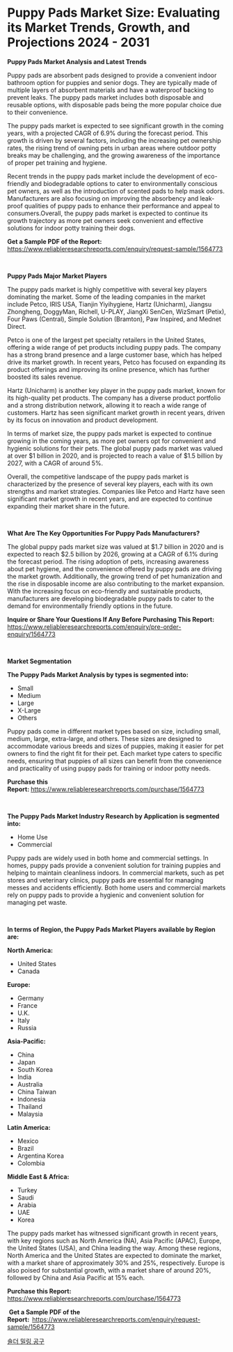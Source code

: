 <p><h1>Puppy Pads Market Size: Evaluating its Market Trends, Growth, and Projections 2024 - 2031</h1></p><p><strong>Puppy Pads Market Analysis and Latest Trends</strong></p>
<p><p>Puppy pads are absorbent pads designed to provide a convenient indoor bathroom option for puppies and senior dogs. They are typically made of multiple layers of absorbent materials and have a waterproof backing to prevent leaks. The puppy pads market includes both disposable and reusable options, with disposable pads being the more popular choice due to their convenience.</p><p>The puppy pads market is expected to see significant growth in the coming years, with a projected CAGR of 6.9% during the forecast period. This growth is driven by several factors, including the increasing pet ownership rates, the rising trend of owning pets in urban areas where outdoor potty breaks may be challenging, and the growing awareness of the importance of proper pet training and hygiene.</p><p>Recent trends in the puppy pads market include the development of eco-friendly and biodegradable options to cater to environmentally conscious pet owners, as well as the introduction of scented pads to help mask odors. Manufacturers are also focusing on improving the absorbency and leak-proof qualities of puppy pads to enhance their performance and appeal to consumers.Overall, the puppy pads market is expected to continue its growth trajectory as more pet owners seek convenient and effective solutions for indoor potty training their dogs.</p></p>
<p><strong>Get a Sample PDF of the Report:&nbsp;</strong> <a href="https://www.reliableresearchreports.com/enquiry/request-sample/1564773">https://www.reliableresearchreports.com/enquiry/request-sample/1564773</a></p>
<p>&nbsp;</p>
<p><strong>Puppy Pads Major Market Players</strong></p>
<p><p>The puppy pads market is highly competitive with several key players dominating the market. Some of the leading companies in the market include Petco, IRIS USA, Tianjin Yiyihygiene, Hartz (Unicharm), Jiangsu Zhongheng, DoggyMan, Richell, U-PLAY, JiangXi SenCen, WizSmart (Petix), Four Paws (Central), Simple Solution (Bramton), Paw Inspired, and Mednet Direct.</p><p>Petco is one of the largest pet specialty retailers in the United States, offering a wide range of pet products including puppy pads. The company has a strong brand presence and a large customer base, which has helped drive its market growth. In recent years, Petco has focused on expanding its product offerings and improving its online presence, which has further boosted its sales revenue.</p><p>Hartz (Unicharm) is another key player in the puppy pads market, known for its high-quality pet products. The company has a diverse product portfolio and a strong distribution network, allowing it to reach a wide range of customers. Hartz has seen significant market growth in recent years, driven by its focus on innovation and product development.</p><p>In terms of market size, the puppy pads market is expected to continue growing in the coming years, as more pet owners opt for convenient and hygienic solutions for their pets. The global puppy pads market was valued at over $1 billion in 2020, and is projected to reach a value of $1.5 billion by 2027, with a CAGR of around 5%.</p><p>Overall, the competitive landscape of the puppy pads market is characterized by the presence of several key players, each with its own strengths and market strategies. Companies like Petco and Hartz have seen significant market growth in recent years, and are expected to continue expanding their market share in the future.</p></p>
<p>&nbsp;</p>
<p><strong>What Are The Key Opportunities For Puppy Pads Manufacturers?</strong></p>
<p><p>The global puppy pads market size was valued at $1.7 billion in 2020 and is expected to reach $2.5 billion by 2026, growing at a CAGR of 6.1% during the forecast period. The rising adoption of pets, increasing awareness about pet hygiene, and the convenience offered by puppy pads are driving the market growth. Additionally, the growing trend of pet humanization and the rise in disposable income are also contributing to the market expansion. With the increasing focus on eco-friendly and sustainable products, manufacturers are developing biodegradable puppy pads to cater to the demand for environmentally friendly options in the future.</p></p>
<p><strong>Inquire or Share Your Questions If Any Before Purchasing This Report:</strong> <a href="https://www.reliableresearchreports.com/enquiry/pre-order-enquiry/1564773">https://www.reliableresearchreports.com/enquiry/pre-order-enquiry/1564773</a></p>
<p>&nbsp;</p>
<p><strong>Market Segmentation</strong></p>
<p><strong>The Puppy Pads Market Analysis by types is segmented into:</strong></p>
<p><ul><li>Small</li><li>Medium</li><li>Large</li><li>X-Large</li><li>Others</li></ul></p>
<p><p>Puppy pads come in different market types based on size, including small, medium, large, extra-large, and others. These sizes are designed to accommodate various breeds and sizes of puppies, making it easier for pet owners to find the right fit for their pet. Each market type caters to specific needs, ensuring that puppies of all sizes can benefit from the convenience and practicality of using puppy pads for training or indoor potty needs.</p></p>
<p><strong>Purchase this Report:&nbsp;</strong><a href="https://www.reliableresearchreports.com/purchase/1564773">https://www.reliableresearchreports.com/purchase/1564773</a></p>
<p>&nbsp;</p>
<p><strong>The Puppy Pads Market Industry Research by Application is segmented into:</strong></p>
<p><ul><li>Home Use</li><li>Commercial</li></ul></p>
<p><p>Puppy pads are widely used in both home and commercial settings. In homes, puppy pads provide a convenient solution for training puppies and helping to maintain cleanliness indoors. In commercial markets, such as pet stores and veterinary clinics, puppy pads are essential for managing messes and accidents efficiently. Both home users and commercial markets rely on puppy pads to provide a hygienic and convenient solution for managing pet waste.</p></p>
<p>&nbsp;</p>
<p><strong>In terms of Region, the Puppy Pads Market Players available by Region are:</strong></p>
<p>
    <p> <strong> North America: </strong>
        <ul>
            <li>United States</li>
            <li>Canada</li>
        </ul>
        </p> 
    <p> <strong> Europe: </strong>
        <ul>
            <li>Germany</li>
            <li>France</li>
            <li>U.K.</li>
            <li>Italy</li>
            <li>Russia</li>
        </ul>
        </p> 
    <p> <strong> Asia-Pacific: </strong>
        <ul>
            <li>China</li>
            <li>Japan</li>
            <li>South Korea</li>
            <li>India</li>
            <li>Australia</li>
            <li>China Taiwan</li>
            <li>Indonesia</li>
            <li>Thailand</li>
            <li>Malaysia</li>
        </ul>
        </p> 
    <p> <strong> Latin America: </strong>
        <ul>
            <li>Mexico</li>
            <li>Brazil</li>
            <li>Argentina Korea</li>
            <li>Colombia</li>
        </ul>
        </p> 
    <p> <strong> Middle East & Africa: </strong>
        <ul>
            <li>Turkey</li>
            <li>Saudi</li>
            <li>Arabia</li>
            <li>UAE</li>
            <li>Korea</li>
        </ul>
    </p>
    </p>
<p><p>The puppy pads market has witnessed significant growth in recent years, with key regions such as North America (NA), Asia Pacific (APAC), Europe, the United States (USA), and China leading the way. Among these regions, North America and the United States are expected to dominate the market, with a market share of approximately 30% and 25%, respectively. Europe is also poised for substantial growth, with a market share of around 20%, followed by China and Asia Pacific at 15% each.</p></p>
<p><strong>Purchase this Report: </strong><a href="https://www.reliableresearchreports.com/purchase/1564773">https://www.reliableresearchreports.com/purchase/1564773</a></p>
<p>&nbsp;<strong>Get a Sample PDF of the Report:&nbsp;&nbsp;</strong><a href="https://www.reliableresearchreports.com/enquiry/request-sample/1564773">https://www.reliableresearchreports.com/enquiry/request-sample/1564773</a></p>
<p><strong></strong></p>
<p><p><a href="https://github.com/qpfbabw35734906/Market-Research-Report-List-1/blob/main/68322805351.md">숄더 밀링 공구</a></p></p>